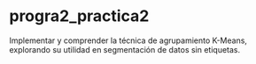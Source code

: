 # progra2_practica2
Implementar y comprender la técnica de agrupamiento K-Means, explorando su utilidad en segmentación de datos sin etiquetas.
